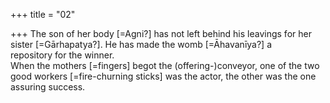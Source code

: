+++
title = "02"

+++
The son of her body [=Agni?] has not left behind his leavings for her  sister [=Gārhapatya?]. He has made the womb [=Āhavanīya?] a  
repository for the winner.  
When the mothers [=fingers] begot the (offering-)conveyor, one of the  two good workers [=fire-churning sticks] was the actor, the other was  the one assuring success.  